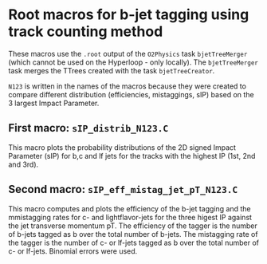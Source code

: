 # Root macros for b-jet tagging using track counting method

These macros use the ```.root``` output of the ```O2Physics``` task ```bjetTreeMerger``` (which cannot be used on the Hyperloop - only locally). The ```bjetTreeMerger``` task merges the TTrees created with the task ```bjetTreeCreator```.

```N123``` is written in the names of the macros because they were created to compare different distribution (efficiencies, mistaggings, sIP) based on the 3 largest Impact Parameter.

## First macro: ```sIP_distrib_N123.C```

This macro plots the probability distributions of the 2D signed Impact Parameter (sIP) for b,c and lf jets for the tracks with the highest IP (1st, 2nd and 3rd).


## Second macro: ```sIP_eff_mistag_jet_pT_N123.C```

This macro computes and plots the efficiency of the b-jet tagging and the mmistagging rates for c- and lightflavor-jets for the three higest IP against the jet transverse momentum pT. The efficiency of the tagger is the number of b-jets tagged as b over the total number of b-jets. The mistagging rate of the tagger is the number of c- or lf-jets tagged as b over the total number of c- or lf-jets. Binomial errors were used.